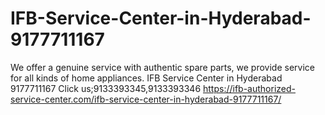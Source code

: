 # IFB-Service-Center-in-Hyderabad-9177711167
We offer a genuine service with authentic spare parts, we provide service for all kinds of home appliances. IFB Service Center in Hyderabad 9177711167 Click us;9133393345,9133393346    https://ifb-authorized-service-center.com/ifb-service-center-in-hyderabad-9177711167/
